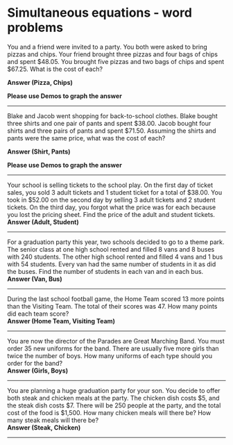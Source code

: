 
# Simultaneous equations - word problems 



You and a friend were invited to a party. You both were asked to bring pizzas and chips. Your friend brought three pizzas and four bags of chips and spent $48.05. You brought five pizzas and two bags of chips and spent $67.25. What is the cost of each?  

**Answer (Pizza, Chips)**  

**Please use Demos to graph the answer** 

---

Blake and Jacob went shopping for back-to-school clothes. Blake bought three shirts and one pair of pants and spent $38.00. Jacob bought four shirts and three pairs of pants and spent $71.50. Assuming the shirts and pants were the same price, what was the cost of each?  

**Answer (Shirt, Pants)**

**Please use Demos to graph the answer**

---

Your school is selling tickets to the school play. On the first day of ticket sales, you sold 3 adult tickets and 1 student ticket for a total of $38.00. You took in $52.00 on the second day by selling 3 adult tickets and 2 student tickets. On the third day, you forgot what the price was for each because you lost the pricing sheet. Find the price of the adult and student tickets.  
**Answer (Adult, Student)**

---

For a graduation party this year, two schools decided to go to a theme park. The senior class at one high school rented and filled 8 vans and 8 buses with 240 students. The other high school rented and filled 4 vans and 1 bus with 54 students. Every van had the same number of students in it as did the buses. Find the number of students in each van and in each bus.  
**Answer (Van, Bus)**

---

During the last school football game, the Home Team scored 13 more points than the Visiting Team. The total of their scores was 47. How many points did each team score?  
**Answer (Home Team, Visiting Team)**

---

You are now the director of the Parades are Great Marching Band. You must order 35 new uniforms for the band. There are usually five more girls than twice the number of boys. How many uniforms of each type should you order for the band?  
**Answer (Girls, Boys)**

---

You are planning a huge graduation party for your son. You decide to offer both steak and chicken meals at the party. The chicken dish costs $5, and the steak dish costs $7. There will be 250 people at the party, and the total cost of the food is $1,500. How many chicken meals will there be? How many steak meals will there be?  
**Answer (Steak, Chicken)**

---
